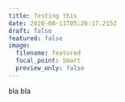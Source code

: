 ```yaml
---
title: Testing this
date: 2020-08-11T05:26:17.215Z
draft: false
featured: false
image:
  filename: featured
  focal_point: Smart
  preview_only: false
---
```

bla bla